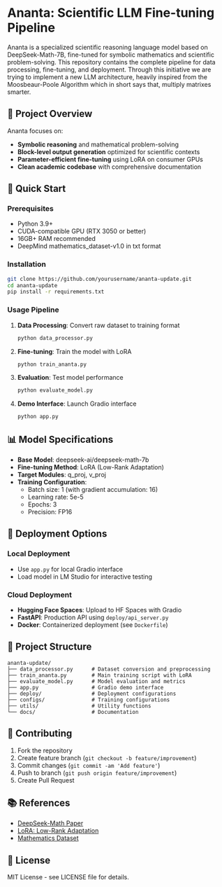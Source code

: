 # Ananta: Scientific LLM Fine-tuning Pipeline

Ananta is a specialized scientific reasoning language model based on DeepSeek-Math-7B, fine-tuned for symbolic mathematics and scientific problem-solving. This repository contains the complete pipeline for data processing, fine-tuning, and deployment. Through this initiative we are trying to implement a new LLM architecture, heavily inspired from the Moosbeaur-Poole Algorithm which in short says that, multiply matrixes smarter.

## 🔬 Project Overview

Ananta focuses on:

- **Symbolic reasoning** and mathematical problem-solving
- **Block-level output generation** optimized for scientific contexts
- **Parameter-efficient fine-tuning** using LoRA on consumer GPUs
- **Clean academic codebase** with comprehensive documentation

## 🚀 Quick Start

### Prerequisites

- Python 3.9+
- CUDA-compatible GPU (RTX 3050 or better)
- 16GB+ RAM recommended
- DeepMind mathematics_dataset-v1.0 in txt format

### Installation

```bash
git clone https://github.com/yourusername/ananta-update.git
cd ananta-update
pip install -r requirements.txt
```

### Usage Pipeline

1. **Data Processing**: Convert raw dataset to training format

   ```bash
   python data_processor.py
   ```

2. **Fine-tuning**: Train the model with LoRA

   ```bash
   python train_ananta.py
   ```

3. **Evaluation**: Test model performance

   ```bash
   python evaluate_model.py
   ```

4. **Demo Interface**: Launch Gradio interface
   ```bash
   python app.py
   ```

## 📊 Model Specifications

- **Base Model**: deepseek-ai/deepseek-math-7b
- **Fine-tuning Method**: LoRA (Low-Rank Adaptation)
- **Target Modules**: q_proj, v_proj
- **Training Configuration**:
  - Batch size: 1 (with gradient accumulation: 16)
  - Learning rate: 5e-5
  - Epochs: 3
  - Precision: FP16

## 🔧 Deployment Options

### Local Deployment

- Use `app.py` for local Gradio interface
- Load model in LM Studio for interactive testing

### Cloud Deployment

- **Hugging Face Spaces**: Upload to HF Spaces with Gradio
- **FastAPI**: Production API using `deploy/api_server.py`
- **Docker**: Containerized deployment (see `Dockerfile`)

## 📁 Project Structure

```
ananta-update/
├── data_processor.py      # Dataset conversion and preprocessing
├── train_ananta.py        # Main training script with LoRA
├── evaluate_model.py      # Model evaluation and metrics
├── app.py                 # Gradio demo interface
├── deploy/                # Deployment configurations
├── configs/               # Training configurations
├── utils/                 # Utility functions
└── docs/                  # Documentation
```

## 🤝 Contributing

1. Fork the repository
2. Create feature branch (`git checkout -b feature/improvement`)
3. Commit changes (`git commit -am 'Add feature'`)
4. Push to branch (`git push origin feature/improvement`)
5. Create Pull Request

## 📚 References

- [DeepSeek-Math Paper](https://arxiv.org/abs/2402.03300)
- [LoRA: Low-Rank Adaptation](https://arxiv.org/abs/2106.09685)
- [Mathematics Dataset](https://github.com/deepmind/mathematics_dataset)

## 📄 License

MIT License - see LICENSE file for details.
